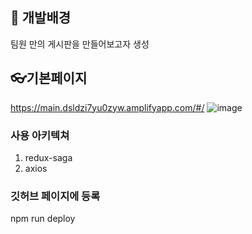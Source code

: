 ## 📖 개발배경

팀원 만의 게시판을 만들어보고자 생성

## 👓기본페이지

https://main.dsldzi7yu0zyw.amplifyapp.com/#/
![image](https://user-images.githubusercontent.com/54137044/113004448-93816580-91ae-11eb-9ad2-e335b017c28e.png)

### 사용 아키텍쳐

1. redux-saga
1. axios

### 깃허브 페이지에 등록

npm run deploy
